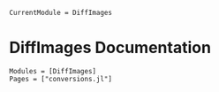 ```@meta
CurrentModule = DiffImages
```
# DiffImages Documentation


```@autodocs
Modules = [DiffImages]
Pages = ["conversions.jl"]
```
